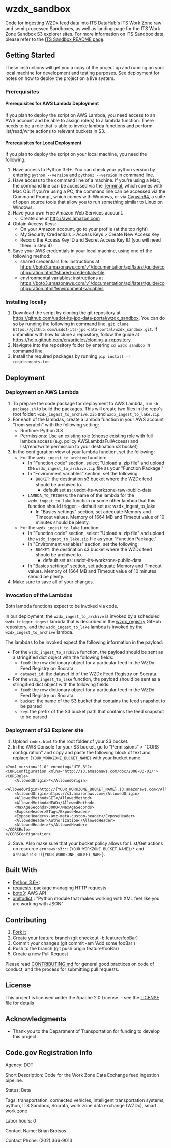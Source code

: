 # wzdx_sandbox

Code for ingesting WZDx feed data into ITS DataHub's ITS Work Zone raw and semi-processed Sandboxes, as well as landing page for the ITS Work Zone Sandbox S3 explorer sites. For more information on ITS Sandbox data, please refer to the [ITS Sandbox README page](https://github.com/usdot-its-jpo-data-portal/sandbox).

## Getting Started

These instructions will get you a copy of the project up and running on your local machine for development and testing purposes. See deployment for notes on how to deploy the project on a live system.

### Prerequisites

#### Prerequisites for AWS Lambda Deployment

If you plan to deploy the script on AWS Lambda, you need access to an AWS account and be able to assign role(s) to a lambda function. There needs to be a role that is able to invoke lambda functions and perform list/read/write actions to relevant buckets in S3.

#### Prerequisites for Local Deployment

If you plan to deploy the script on your local machine, you need the following:

1. Have access to Python 3.6+. You can check your python version by entering `python --version` and `python3 --version` in command line.
2. Have access to the command line of a machine. If you're using a Mac, the command line can be accessed via the [Terminal](https://support.apple.com/guide/terminal/welcome/mac), which comes with Mac OS. If you're using a PC, the command line can be accessed via the Command Prompt, which comes with Windows, or via [Cygwin64](https://www.cygwin.com/), a suite of open source tools that allow you to run something similar to Linux on Windows.
3. Have your own Free Amazon Web Services account.
	- Create one at http://aws.amazon.com
4.  Obtain Access Keys:
	- On your Amazon account, go to your profile (at the top right)
	- My Security Credentials > Access Keys > Create New Access Key
	- Record the Access Key ID and Secret Access Key ID (you will need them in step 4)
5. Save your AWS credentials in your local machine, using one of the following method:
	- shared credentials file: instructions at https://boto3.amazonaws.com/v1/documentation/api/latest/guide/configuration.html#shared-credentials-file.
	- environmental variables: instructions at https://boto3.amazonaws.com/v1/documentation/api/latest/guide/configuration.html#environment-variables

### Installing locally

1. Download the script by cloning the git repository at https://github.com/usdot-its-jpo-data-portal/wzdx_sandbox. You can do so by running the following in command line.
`git clone https://github.com/usdot-its-jpo-data-portal/wzdx_sandbox.git`. If unfamiliar with how to clone a repository, follow the guide at https://help.github.com/en/articles/cloning-a-repository.
2. Navigate into the repository folder by entering `cd wzdx_sandbox` in command line.
3. Install the required packages by running `pip install -r requirements.txt`.


## Deployment

### Deployment on AWS Lambda

1. To prepare the code package for deployment to AWS Lambda, run `sh package.sh` to build the packages. This will create two files in the repo's root folder: `wzdx_ingest_to_archive.zip` and `wzdx_ingest_to_lake.zip`.
2. For each of the lambdas, create a lambda function in your AWS account "from scratch" with the following setting:
	- Runtime: Python 3.8
	- Permissions: Use an existing role (choose existing role with full lambda access (e.g. policy AWSLambdaFullAccess) and list/read/write permission to your destination s3 bucket)
3. In the configuration view of your lambda function, set the following:
	- For the `wzdx_ingest_to_archive` function:
		- In "Function code" section, select "Upload a .zip file" and upload the `wzdx_ingest_to_archive.zip` file as your "Function Package."
		- In "Environment variables" section, set the following:
		  - `BUCKET`: the destination s3 bucket where the WZDx feed should be archived to.
			  - default set as: usdot-its-workzone-raw-public-data
      - `LAMBDA_TO_TRIGGER`: the name of the lambda for the `wzdx_ingest_to_lake` function or some other lambda that this function should trigger.
		    - default set as: wzdx_ingest_to_lake
		- In "Basics settings" section, set adequate Memory and Timeout values. Memory of 1664 MB and Timeout value of 10 minutes should be plenty.
	- For the `wzdx_ingest_to_lake` function:
		- In "Function code" section, select "Upload a .zip file" and upload the `wzdx_ingest_to_lake.zip` file as your "Function Package."
		- In "Environment variables" section, set the following:
			- `BUCKET`: the destination s3 bucket where the WZDx feed should be archived to.
				- default set as: usdot-its-workzone-public-data
		- In "Basics settings" section, set adequate Memory and Timeout values. Memory of 1664 MB and Timeout value of 10 minutes should be plenty.
4. Make sure to save all of your changes.

### Invocation of the Lambdas

Both lambda functions expect to be invoked via code.

In our deployment, the `wzdx_ingest_to_archive` is invoked by a scheduled `wzdx_trigger_ingest` lambda that is described in the [wzdx_registry](https://github.com/usdot-its-jpo-data-portal/wzdx_registry) GitHub repository, and the `wzdx_ingest_to_lake` lambda is invoked by the `wzdx_ingest_to_archive` lambda.

The lambdas to be invoked expect the following information in the payload:

* For the `wzdx_ingest_to_archive` function, the payload should be sent as a stringified dict object with the following fields:
  * `feed`: the row dictionary object for a particular feed in the WZDx Feed Registry on Socrata.
  * `dataset_id`: the dataset id of the WZDx Feed Registry on Socrata.
* For the `wzdx_ingest_to_lake` function, the payload should be sent as a stringified dict object with the following fields:
  * `feed`: the row dictionary object for a particular feed in the WZDx Feed Registry on Socrata.
  * `bucket`: the name of the S3 bucket that contains the feed snapshot to be parsed
  * `key`: the prefix of the S3 bucket path that contains the feed snapshot to be parsed

### Deployment of S3 Explorer site

1. Upload `index.html` to the root folder of your S3 bucket.
2. In the AWS Console for your S3 bucket, go to "Permissions" > "CORS configuration" and copy and paste the following block of text and replace `{YOUR_WORKZONE_BUCKET_NAME}` with your bucket name.

```
<?xml version="1.0" encoding="UTF-8"?>
<CORSConfiguration xmlns="http://s3.amazonaws.com/doc/2006-03-01/">
<CORSRule>
    <AllowedOrigin>*</AllowedOrigin>
    <AllowedOrigin>http://{YOUR_WORKZONE_BUCKET_NAME}.s3.amazonaws.com</AllowedOrigin>
    <AllowedOrigin>https://s3.amazonaws.com</AllowedOrigin>
    <AllowedMethod>GET</AllowedMethod>
    <AllowedMethod>HEAD</AllowedMethod>
    <MaxAgeSeconds>3000</MaxAgeSeconds>
    <ExposeHeader>ETag</ExposeHeader>
    <ExposeHeader>x-amz-meta-custom-header</ExposeHeader>
    <AllowedHeader>Authorization</AllowedHeader>
    <AllowedHeader>*</AllowedHeader>
</CORSRule>
</CORSConfiguration>
```

3. Save. Also make sure that your bucket policy allows for List/Get actions on resource `arn:aws:s3:::{YOUR_WORKZONE_BUCKET_NAME}/*` and `arn:aws:s3:::{YOUR_WORKZONE_BUCKET_NAME}`.


## Built With

* [Python 3.6+](https://www.python.org/download/releases/3.0):
* [requests](https://pypi.org/project/requests/): package managing HTTP requests
* [boto3](https://boto3.amazonaws.com/v1/documentation/api/latest/index.html?id=docs_gateway): AWS API
* [xmltodict](https://github.com/martinblech/xmltodict) : "Python module that makes working with XML feel like you are working with JSON"

## Contributing

1. [Fork it](https://github.com/usdot-its-jpo-data-portal/wzdx_sandbox/fork)
2. Create your feature branch (git checkout -b feature/fooBar)
3. Commit your changes (git commit -am 'Add some fooBar')
4. Push to the branch (git push origin feature/fooBar)
5. Create a new Pull Request

Please read [CONTRIBUTING.md](https://gist.github.com/PurpleBooth/b24679402957c63ec426) for general good practices on code of conduct, and the process for submitting pull requests.

## License

This project is licensed under the Apache 2.0 License. - see the [LICENSE](LICENSE) file for details

## Acknowledgments

* Thank you to the Department of Transportation for funding to develop this project.

## Code.gov Registration Info

Agency: DOT

Short Description: Code for the Work Zone Data Exchange feed ingestion pipeline.

Status: Beta

Tags: transportation, connected vehicles, intelligent transportation systems, python, ITS Sandbox, Socrata, work zone data exchange (WZDx), smart work zone

Labor hours: 0

Contact Name: Brian Brotsos

Contact Phone: (202) 366-9013
